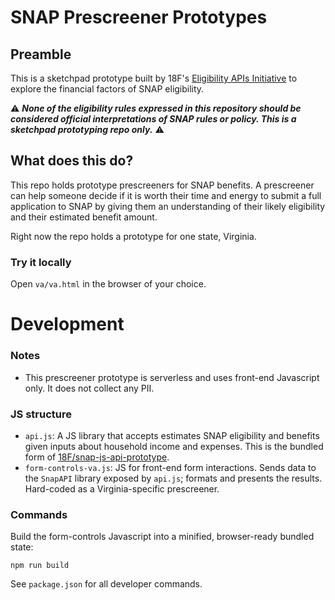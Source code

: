 # SNAP Prescreener Prototypes

## Preamble

This is a sketchpad prototype built by 18F's [Eligibility APIs Initiative](https://github.com/18F/eligibility-rules-service/blob/master/README.md) to explore the financial factors of SNAP eligibility.

:warning: ***None of the eligibility rules expressed in this repository should be considered official interpretations of SNAP rules or policy. This is a sketchpad prototyping repo only.*** :warning:

## What does this do?

This repo holds prototype prescreeners for SNAP benefits. A prescreener can help someone decide if it is worth their time and energy to submit a full application to SNAP by giving them an understanding of their likely eligibility and their estimated benefit amount.

Right now the repo holds a prototype for one state, Virginia.

### Try it locally

Open `va/va.html` in the browser of your choice.

# Development

### Notes

+ This prescreener prototype is serverless and uses front-end Javascript only. It does not collect any PII.

### JS structure

+ `api.js`: A JS library that accepts estimates SNAP eligibility and benefits given inputs about household income and expenses. This is the bundled form of [18F/snap-js-api-prototype](https://github.com/18F/snap-js-api-prototype).
+ `form-controls-va.js`: JS for front-end form interactions. Sends data to the `SnapAPI` library exposed by `api.js`; formats and presents the results. Hard-coded as a Virginia-specific prescreener.

### Commands

Build the form-controls Javascript into a minified, browser-ready bundled state:

```
npm run build
```

See `package.json` for all developer commands.

